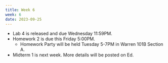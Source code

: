 ```yaml
---
title: Week 6
week: 6
date: 2023-09-25
---
```


- Lab 4 is released and due Wednesday 11:59PM.
- Homework 2 is due this Friday 5:00PM.
    - Homework Party will be held Tuesday 5-7PM in Warren 101B Section A.
- Midterm 1 is next week. More details will be posted on Ed.